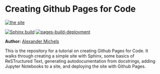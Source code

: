 # Creating Github Pages for Code

[![the site](https://img.shields.io/badge/visit-the%20site-blueviolet)](https://cybergis.github.io/github-pages-demo/)


[![Sphinx build](https://github.com/cybergis/github-pages-demo/actions/workflows/SphinxBuild.yml/badge.svg)](https://github.com/cybergis/github-pages-demo/actions/workflows/SphinxBuild.yml)
[![pages-build-deployment](https://github.com/cybergis/github-pages-demo/actions/workflows/pages/pages-build-deployment/badge.svg)](https://github.com/cybergis/github-pages-demo/actions/workflows/pages/pages-build-deployment)

**Author:** [Alexander Michels](https://alexandermichels.github.io/)

This is the repository for a tutorial on creating Github Pages for Code. It walks through creating a simple site with Sphinx, some basics of ReSTructured Text, generating autodocumentation from docstrings, adding Jupyter Notebooks to a site, and deploying the site with Github Pages.
